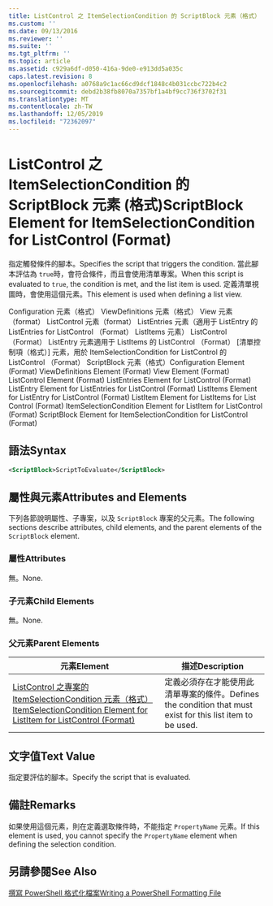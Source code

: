 ```yaml
---
title: ListControl 之 ItemSelectionCondition 的 ScriptBlock 元素（格式） |Microsoft Docs
ms.custom: ''
ms.date: 09/13/2016
ms.reviewer: ''
ms.suite: ''
ms.tgt_pltfrm: ''
ms.topic: article
ms.assetid: c929a6df-d050-416a-9de0-e913dd5a035c
caps.latest.revision: 8
ms.openlocfilehash: a0768a9c1ac66cd9dcf1848c4b031ccbc722b4c2
ms.sourcegitcommit: debd2b38fb8070a7357bf1a4bf9cc736f3702f31
ms.translationtype: MT
ms.contentlocale: zh-TW
ms.lasthandoff: 12/05/2019
ms.locfileid: "72362097"
---
```

# <a name="scriptblock-element-for-itemselectioncondition-for-listcontrol-format"></a><span data-ttu-id="475d0-102">ListControl 之 ItemSelectionCondition 的 ScriptBlock 元素 (格式)</span><span class="sxs-lookup"><span data-stu-id="475d0-102">ScriptBlock Element for ItemSelectionCondition for ListControl (Format)</span></span>

<span data-ttu-id="475d0-103">指定觸發條件的腳本。</span><span class="sxs-lookup"><span data-stu-id="475d0-103">Specifies the script that triggers the condition.</span></span> <span data-ttu-id="475d0-104">當此腳本評估為 `true`時，會符合條件，而且會使用清單專案。</span><span class="sxs-lookup"><span data-stu-id="475d0-104">When this script is evaluated to `true`, the condition is met, and the list item is used.</span></span> <span data-ttu-id="475d0-105">定義清單視圖時，會使用這個元素。</span><span class="sxs-lookup"><span data-stu-id="475d0-105">This element is used when defining a list view.</span></span>

<span data-ttu-id="475d0-106">Configuration 元素（格式） ViewDefinitions 元素（格式） View 元素（format） ListControl 元素（format） ListEntries 元素（適用于 ListEntry 的 ListEntries for ListControl （Format） ListItems 元素） ListControl （Format） ListEntry 元素適用于 ListItems 的 ListControl （Format） [清單控制項（格式）] 元素，用於 ItemSelectionCondition for ListControl 的 ListControl （Format） ScriptBlock 元素（格式）</span><span class="sxs-lookup"><span data-stu-id="475d0-106">Configuration Element (Format) ViewDefinitions Element (Format) View Element (Format) ListControl Element (Format) ListEntries Element for ListControl (Format) ListEntry Element for ListEntries for ListControl (Format) ListItems Element for ListEntry for ListControl (Format) ListItem Element for ListItems for List Control (Format) ItemSelectionCondition Element for ListItem for ListControl (Format) ScriptBlock Element for ItemSelectionCondition for ListControl  (Format)</span></span>

## <a name="syntax"></a><span data-ttu-id="475d0-107">語法</span><span class="sxs-lookup"><span data-stu-id="475d0-107">Syntax</span></span>

```xml
<ScriptBlock>ScriptToEvaluate</ScriptBlock>
```

## <a name="attributes-and-elements"></a><span data-ttu-id="475d0-108">屬性與元素</span><span class="sxs-lookup"><span data-stu-id="475d0-108">Attributes and Elements</span></span>

<span data-ttu-id="475d0-109">下列各節說明屬性、子專案，以及 `ScriptBlock` 專案的父元素。</span><span class="sxs-lookup"><span data-stu-id="475d0-109">The following sections describe attributes, child elements, and the parent elements of the `ScriptBlock` element.</span></span>

### <a name="attributes"></a><span data-ttu-id="475d0-110">屬性</span><span class="sxs-lookup"><span data-stu-id="475d0-110">Attributes</span></span>

<span data-ttu-id="475d0-111">無。</span><span class="sxs-lookup"><span data-stu-id="475d0-111">None.</span></span>

### <a name="child-elements"></a><span data-ttu-id="475d0-112">子元素</span><span class="sxs-lookup"><span data-stu-id="475d0-112">Child Elements</span></span>

<span data-ttu-id="475d0-113">無。</span><span class="sxs-lookup"><span data-stu-id="475d0-113">None.</span></span>

### <a name="parent-elements"></a><span data-ttu-id="475d0-114">父元素</span><span class="sxs-lookup"><span data-stu-id="475d0-114">Parent Elements</span></span>

|<span data-ttu-id="475d0-115">元素</span><span class="sxs-lookup"><span data-stu-id="475d0-115">Element</span></span>|<span data-ttu-id="475d0-116">描述</span><span class="sxs-lookup"><span data-stu-id="475d0-116">Description</span></span>|
|-------------|-----------------|
|[<span data-ttu-id="475d0-117">ListControl 之專案的 ItemSelectionCondition 元素（格式）</span><span class="sxs-lookup"><span data-stu-id="475d0-117">ItemSelectionCondition Element for ListItem for ListControl (Format)</span></span>](./itemselectioncondition-element-for-listitem-for-listcontrol-format.md)|<span data-ttu-id="475d0-118">定義必須存在才能使用此清單專案的條件。</span><span class="sxs-lookup"><span data-stu-id="475d0-118">Defines the condition that must exist for this list item to be used.</span></span>|

## <a name="text-value"></a><span data-ttu-id="475d0-119">文字值</span><span class="sxs-lookup"><span data-stu-id="475d0-119">Text Value</span></span>

<span data-ttu-id="475d0-120">指定要評估的腳本。</span><span class="sxs-lookup"><span data-stu-id="475d0-120">Specify the script that is evaluated.</span></span>

## <a name="remarks"></a><span data-ttu-id="475d0-121">備註</span><span class="sxs-lookup"><span data-stu-id="475d0-121">Remarks</span></span>

<span data-ttu-id="475d0-122">如果使用這個元素，則在定義選取條件時，不能指定 `PropertyName` 元素。</span><span class="sxs-lookup"><span data-stu-id="475d0-122">If this element is used, you cannot specify the `PropertyName` element when defining the selection condition.</span></span>

## <a name="see-also"></a><span data-ttu-id="475d0-123">另請參閱</span><span class="sxs-lookup"><span data-stu-id="475d0-123">See Also</span></span>

[<span data-ttu-id="475d0-124">撰寫 PowerShell 格式化檔案</span><span class="sxs-lookup"><span data-stu-id="475d0-124">Writing a PowerShell Formatting File</span></span>](./writing-a-powershell-formatting-file.md)
